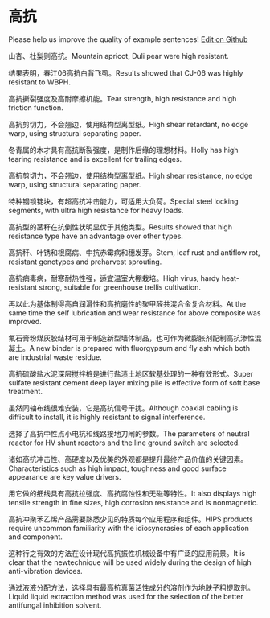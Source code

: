 # 高抗

Please help us improve the quality of example sentences! [Edit on Github](https://github.com/jiyushe/jiyu-example-sentence-source/blob/main/chinese/gaokang_1.md)

<p><span class="chinese">山杏、杜梨则高抗。</span><span class="english">Mountain apricot, Duli pear were high resistant.</span></p>

<p><span class="chinese">结果表明，春江06高抗白背飞虱。</span><span class="english">Results showed that CJ-06 was highly resistant to WBPH.</span></p>

<p><span class="chinese">高抗撕裂强度及高耐摩擦机能。</span><span class="english">Tear strength, high resistance and high friction function.</span></p>

<p><span class="chinese">高抗剪切力，不会翘边，使用结构型离型纸。</span><span class="english">High shear retardant, no edge warp, using structural separating paper.</span></p>

<p><span class="chinese">冬青属的木才具有高抗断裂强度，是制作后缘的理想材料。</span><span class="english">Holly has high tearing resistance and is excellent for trailing edges.</span></p>

<p><span class="chinese">高抗剪切力，不会翘边，使用结构型离型纸。</span><span class="english">High shear resistance, no edge warp, using structural separating paper.</span></p>

<p><span class="chinese">特种钢锁锭块，有超高抗冲击能力，可适用大负荷。</span><span class="english">Special steel locking segments, with ultra high resistance for heavy loads.</span></p>

<p><span class="chinese">高抗型的茎秆在抗倒性状明显优于其他类型。</span><span class="english">Results showed that high resistance type have an advantage over other types.</span></p>

<p><span class="chinese">高抗秆、叶锈和根腐病、中抗赤霉病和穗发芽。</span><span class="english">Stem, leaf rust and antiflow rot, resistant genotypes and preharvest sprouting.</span></p>

<p><span class="chinese">高抗病毒病，耐寒耐热性强，适宜温室大棚栽培。</span><span class="english">High virus, hardy heat-resistant strong, suitable for greenhouse trellis cultivation.</span></p>

<p><span class="chinese">再以此为基体制得高自润滑性和高抗磨性的聚甲醛共混合金复合材料。</span><span class="english">At the same time the self lubrication and wear resistance for above composite was improved.</span></p>

<p><span class="chinese">氟石膏粉煤灰胶结材可用于制造新型墙体制品，也可作为微膨胀剂配制高抗渗性混凝土。</span><span class="english">A new binder is prepared with fluorgypsum and fly ash which both are industrial waste residue.</span></p>

<p><span class="chinese">高抗硫酸盐水泥深层搅拌桩是进行盐渍土地区软基处理的一种有效形式。</span><span class="english">Super sulfate resistant cement deep layer mixing pile is effective form of soft base treatment.</span></p>

<p><span class="chinese">虽然同轴布线很难安装，它是高抗信号干扰。</span><span class="english">Although coaxial cabling is difficult to install, it is highly resistant to signal interference.</span></p>

<p><span class="chinese">选择了高抗中性点小电抗和线路接地刀闸的参数。</span><span class="english">The parameters of neutral reactor for HV shunt reactors and the line ground switch are selected.</span></p>

<p><span class="chinese">诸如高抗冲击性、高硬度以及优美的外观都是提升最终产品价值的关键因素。</span><span class="english">Characteristics such as high impact, toughness and good surface appearance are key value drivers.</span></p>

<p><span class="chinese">用它做的细线具有高抗拉强度、高抗腐蚀性和无磁等特性。</span><span class="english">It also displays high tensile strength in fine sizes, high corrosion resistance and is nonmagnetic.</span></p>

<p><span class="chinese">高抗冲聚苯乙烯产品需要熟悉少见的特质每个应用程序和组件。</span><span class="english">HIPS products require uncommon familiarity with the idiosyncrasies of each application and component.</span></p>

<p><span class="chinese">这种行之有效的方法在设计现代高抗振性机械设备中有广泛的应用前景。</span><span class="english">It is clear that the newtechnique will be used widely during the design of high anti-vibration devices.</span></p>

<p><span class="chinese">通过液液分配方法，选择具有最高抗真菌活性成分的溶剂作为地肤子粗提取剂。</span><span class="english">Liquid liquid extraction method was used for the selection of the better antifungal inhibition solvent.</span></p>


